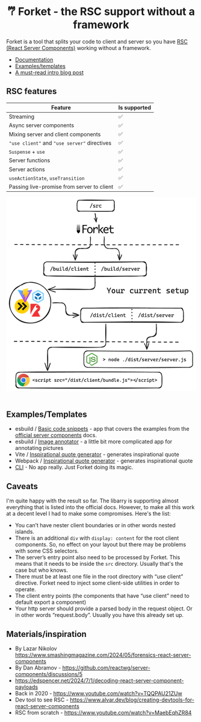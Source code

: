 <h1 align="center">𐂐 Forket - the RSC support without a framework</h1>

Forket is a tool that splits your code to client and server so you have [RSC (React Server Components)](https://react.dev/reference/rsc/server-components) working without a framework.

* [Documentation](./forket/README.md)
* [Examples/templates](#examplestemplates)
* [A must-read intro blog post](https://krasimirtsonev.com/blog/article/vanilla-react-server-components-with-no-framework)

## RSC features

| Feature | Is supported |
| ----------- | ----------- |
| Streaming | ✅ |
| Async server components | ✅ |
| Mixing server and client components | ✅ |
| `"use client"` and `"use server"` directives | ✅ |
| `Suspense` + `use` | ✅ |
| Server functions | ✅ |
| Server actions | ✅ |
| `useActionState`, `useTransition` | ✅ |
| Passing live-promise from server to client | ✅ |

![Forket mental model](https://raw.githubusercontent.com/krasimir/forket/refs/heads/main/assets/project_whitebg.png)
‎
## Examples/Templates

* esbuild / [Basic code snippets](./examples/basic/) - app that covers the examples from the [official server components](https://react.dev/reference/rsc/server-components) docs.
* esbuild / [Image annotator](./examples/annotation-app/) - a little bit more complicated app for annotating pictures
* Vite / [Inspirational quote generator](./examples/vite/) - generates inspirational quote
* Webpack / [Inspirational quote generator](./examples/webpack/) - generates inspirational quote
* [CLI](./examples/just-cli) - No app really. Just Forket doing its magic.

## Caveats

I'm quite happy with the result so far. The libarry is supporting almost everything that is listed into the official docs. However, to make all this work at a decent level I had to make some compromises. Here's the list:

* You can’t have nester client boundaries or in other words nested islands.
* There is an additional `div` with `display: content` for the root client components. So, no effect on your layout but there may be problems with some CSS selectors.
* The server’s entry point also need to be processed by Forket. This means that it needs to be inside the `src` directory. Usually that's the case but who knows.
* There must be at least one file in the root directory with “use client” directive. Forket need to inject some client-side utilities in order to operate.
* The client entry points (the components that have “use client” need to default export a component)
* Your http server should provide a parsed body in the request object. Or in other words “request.body”. Usually you have this already set up.

## Materials/inspiration

* By Lazar Nikolov https://www.smashingmagazine.com/2024/05/forensics-react-server-components
* By Dan Abramov - https://github.com/reactwg/server-components/discussions/5
* https://edspencer.net/2024/7/1/decoding-react-server-component-payloads
* Back in 2020 - https://www.youtube.com/watch?v=TQQPAU21ZUw
* Dev tool to see RSC - https://www.alvar.dev/blog/creating-devtools-for-react-server-components
* RSC from scratch - https://www.youtube.com/watch?v=MaebEqhZR84